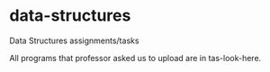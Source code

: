 # data-structures
Data Structures assignments/tasks

All programs that professor asked us to upload are in tas-look-here. 
